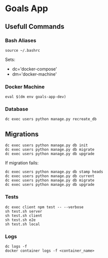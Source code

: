 # Goals App

## Usefull Commands

### Bash Aliases

```
source ~/.bashrc
```

Sets:

- dc='docker-compose'
- dm='docker-machine'

### Docker Machine

```
eval $(dm env goals-app-dev)
```

### Database

```
dc exec users python manage.py recreate_db
```

## Migrations

```
dc exec users python manage.py db init
dc exec users python manage.py db migrate
dc exec users python manage.py db upgrade
```

If migration fails:

```
dc exec users python manage.py db stamp heads
dc exec users python manage.py db current
dc exec users python manage.py db migrate
dc exec users python manage.py db upgrade
```

### Tests

```
dc exec client npm test -- --verbose
sh test.sh server
sh test.sh client
sh test.sh e2e
sh test.sh local
```

### Logs

```
dc logs -f
docker container logs -f <container_name>
```
